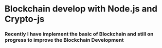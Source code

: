 # Blockchain develop with Node.js and Crypto-js

### Recently I have implement the basic of Blockchain and still on progress to improve the Blockchain Development
